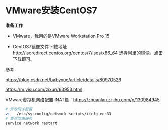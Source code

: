 # VMware安装CentOS7

**准备工作**

- VMware，我用的是VMware Workstation Pro 15

* CentOS7镜像文件下载地址 http://isoredirect.centos.org/centos/7/isos/x86_64
  选择阿里的镜像，点击下载即可。



参考

https://blog.csdn.net/babyxue/article/details/80970526

https://m.yisu.com/zixun/63953.html

VMware虚拟机网络配置-NAT篇：https://zhuanlan.zhihu.com/p/130984945



```bash
# 修改网关配置
vi   /etc/sysconfig/network-scripts/ifcfg-ens33
# 重启网络服务
service network restart
```

